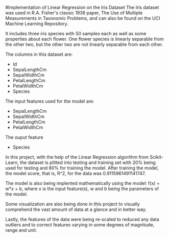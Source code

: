 #Implementation of Linear Regression on the Iris Dataset
The Iris dataset was used in R.A. Fisher's classic 1936 paper, The Use of Multiple Measurements in Taxonomic Problems, and can also be found on the UCI Machine Learning Repository.

It includes three iris species with 50 samples each as well as some properties about each flower. One flower species is linearly separable from the other two, but the other two are not linearly separable from each other.

The columns in this dataset are:

* Id
* SepalLengthCm
* SepalWidthCm
* PetalLengthCm
* PetalWidthCm
* Species

The input features used for the model are:

* SepalLengthCm
* SepalWidthCm
* PetalLengthCm
* PetalWidthCm

The ouput feature 
* Species

In this project, with the help of the Linear Regression algorithm from
Scikit-Learn, the dataset is plitted into testing and training set with 
20% being used for testing and 80% for training the model. After training
the model, the model score, that is, R^2, for the data was 0.9115961491141747.

The model is also being implented mathematically using the model:
f(x) = w*x + b, where x is the input feature(s), w and b being the 
parameters of the model.

Some visualization are also being done in this project to visually comprehend the vast amount of data at a glance and in better way.

Lastly, the features of the data were being re-scaled to reduced any data outliers and to correct features varying in some degrees of magnitude, range and unit.
